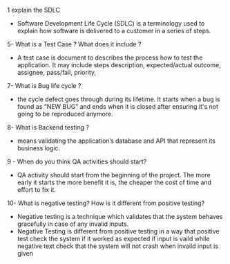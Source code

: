 1 explain the SDLC
- Software Development Life Cycle (SDLC) is a terminology used to explain
how software is delivered to a customer in a series of steps.

5- What is a Test Case ? What does it include ?
- A test case is document to describes the process how to test the
application. It may include steps description, expected/actual
outcome, assignee, pass/fail, priority,

7- What is Bug life cycle ?
- the cycle defect goes through during its lifetime. It starts
when a bug is found as “NEW BUG” and ends when it is closed after
ensuring it's not going to be reproduced anymore.

8- What is Backend testing ?
- means validating the application’s database and API that represent its
business logic.

9 - When do you think QA activities should start?
- QA activity should start from the beginning of the project. The more early it
starts the more benefit it is, the cheaper the cost of time and effort to fix it.


10- What is negative testing? How is it different from positive testing?
- Negative testing is a technique which validates that the system behaves
gracefully in case of any invalid inputs.
- Negative Testing is different from positive testing in a way that positive test check the system if it worked as expected if input is vaild while negative text check that the system will not crash when invaild input is given